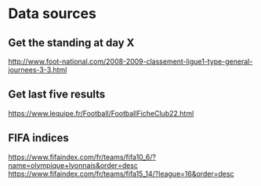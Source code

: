 # Data sources

## Get the standing at day X
http://www.foot-national.com/2008-2009-classement-ligue1-type-general-journees-3-3.html

## Get last five results
https://www.lequipe.fr/Football/FootballFicheClub22.html

## FIFA indices
https://www.fifaindex.com/fr/teams/fifa10_6/?name=olympique+lyonnais&order=desc
https://www.fifaindex.com/fr/teams/fifa15_14/?league=16&order=desc
